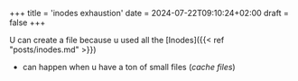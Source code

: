 +++
title = 'inodes exhaustion'
date = 2024-07-22T09:10:24+02:00
draft = false
+++

U can create a file because u used all the [Inodes]({{< ref "posts/inodes.md" >}})
- can happen when u  have a ton of small files (*cache files*) 
